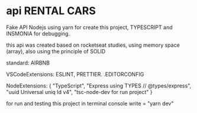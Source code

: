 # api RENTAL CARS
Fake API Nodejs using yarn for create this project, TYPESCRIPT and INSMONIA for debugging.

this api was created based on rocketseat studies, using memory space (array), also using the principle of SOLID

standard: AIRBNB

VSCodeExtensions: ESLINT, PRETTIER. .EDITORCONFIG

NodeExtensions: {
"TypeScript",
"Express using TYPES // @types/express",
"uuid Universal uniq Id v4",
"tsc-node-dev for run project"
}

for run and testing this project in terminal console write = "yarn dev"


